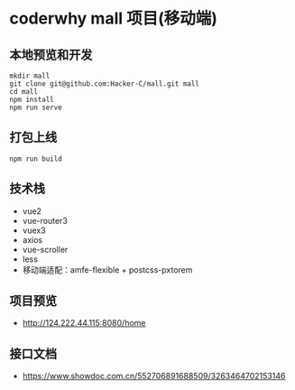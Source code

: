 # coderwhy mall 项目(移动端)

## 本地预览和开发

```
mkdir mall
git clone git@github.com:Hacker-C/mall.git mall
cd mall
npm install
npm run serve
```

## 打包上线

```
npm run build
```

## 技术栈

- vue2
- vue-router3
- vuex3
- axios
- vue-scroller
- less
- 移动端适配：amfe-flexible + postcss-pxtorem

## 项目预览

- http://124.222.44.115:8080/home

## 接口文档

- https://www.showdoc.com.cn/552706891688509/3263464702153146
